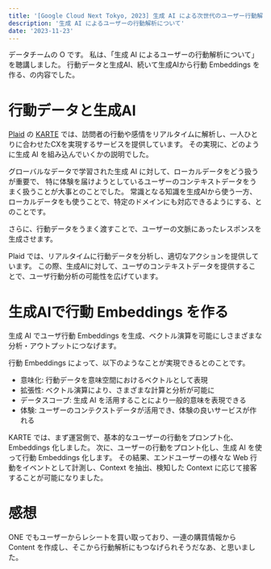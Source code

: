 ```yaml
---
title: '[Google Cloud Next Tokyo, 2023] 生成 AI による次世代のユーザー行動解析'
description: '生成 AI によるユーザーの行動解析について'
date: '2023-11-23'
---
```


データチームの O です。
私は、「生成 AI によるユーザーの行動解析について」を聴講しました。
行動データと生成AI、続いて生成AIから行動 Embeddings を作る、の内容でした。

# 行動データと生成AI

[Plaid](https://plaid.co.jp/) の [KARTE](https://karte.io/) では、訪問者の行動や感情をリアルタイムに解析し、一人ひとりに合わせたCXを実現するサービスを提供しています。
その実現に、どのように生成 AI を組み込んでいくかの説明でした。

グローバルなデータで学習された生成 AI に対して、ローカルデータをどう扱うが重要で、
特に体験を届けようとしているユーザーのコンテキストデータをうまく扱うことが大事とのことでした。
常識となる知識を生成AIから使う一方、ローカルデータをも使うことで、特定のドメインにも対応できるようにする、とのことです。

さらに、行動データをうまく渡すことで、ユーザーの文脈にあったレスポンスを生成させます。

Plaid では、リアルタイムに行動データを分析し、適切なアクションを提供しています。
この際、生成AIに対して、ユーザのコンテキストデータを提供することで、ユーザ行動分析の可能性を広げています。

# 生成AIで行動 Embeddings を作る

生成 AI でユーザ行動 Embeddings を生成、ベクトル演算を可能にしさまざまな分析・アウトプットにつなげます。

行動 Embeddings によって、以下のようなことが実現できるとのことです。
- 意味化: 行動データを意味空間におけるベクトルとして表現
- 拡張性: ベクトル演算により、さまざまな計算と分析が可能に
- データスコープ: 生成 AI を活用することにより一般的意味を表現できる
- 体験: ユーザーのコンテクストデータが活用でき、体験の良いサービスが作れる

KARTE では、まず運営側で、基本的なユーザーの行動をプロンプト化、Embeddings 化しました。
次に、ユーザーの行動をプロント化し、生成 AI を使って行動 Embeddings 化します。
その結果、エンドユーザーの様々な Web 行動をイベントとして計測し、Context を抽出、検知した Context に応じて接客することが可能になりました。

# 感想

ONE でもユーザーからレシートを買い取っており、一連の購買情報から Content を作成し、そこから行動解析にもつなげられそうだなあ、と思いました。
